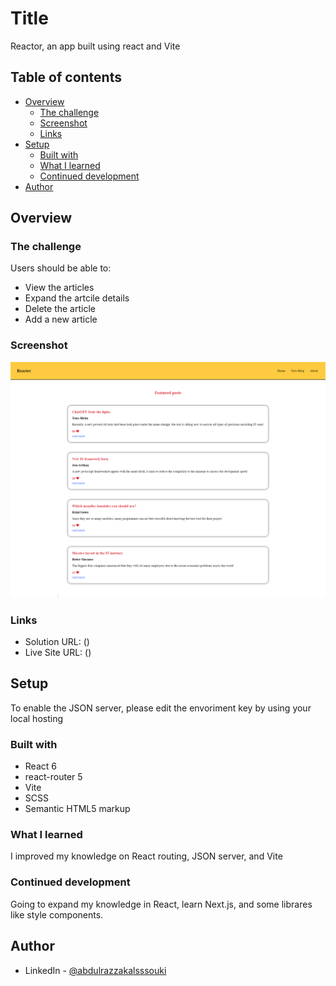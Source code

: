 # Title

Reactor, an app built using react and Vite

## Table of contents

- [Overview](#overview)
  - [The challenge](#the-challenge)
  - [Screenshot](#screenshot)
  - [Links](#links)
- [Setup](#setup)
  - [Built with](#built-with)
  - [What I learned](#what-i-learned)
  - [Continued development](#continued-development)
- [Author](#author)

## Overview

### The challenge

Users should be able to:

- View the articles
- Expand the artcile details
- Delete the article
- Add a new article

### Screenshot

![](./src/assets/Post%20Reacting.png)

### Links

- Solution URL: ()
- Live Site URL: ()

## Setup

To enable the JSON server, please edit the envoriment key by using your local hosting

### Built with

- React 6
- react-router 5
- Vite
- SCSS
- Semantic HTML5 markup

### What I learned

I improved my knowledge on React routing, JSON server, and Vite

### Continued development

Going to expand my knowledge in React, learn Next.js, and some librares like style components.

## Author

- LinkedIn - [@abdulrazzakalsssouki](https://www.linkedin.com/in/abdulrazzakalsssouki)
